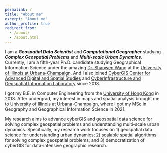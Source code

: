 ```yaml
---
permalink: /
title: "About me"
excerpt: "About me"
author_profile: true
redirect_from: 
  - /about/
  - /about.html
---
```



I am a ***Geospatial Data Scientist*** and ***Computational Geographer*** studying ***Complex Geospatial Problems*** and ***Multi-scale Urban Dynamics***. Currently, I am a fifth-year Ph.D. candidate studying Geographical Information Science under the amazing [Dr. Shaowen Wang](https://ggis.illinois.edu/directory/profile/shaowen) at the [University of Illinois at Urbana-Champaign](https://illinois.edu/). And I also joined [CyberGIS Center for Advanced Digital and Spatial Studies](https://cybergis.illinois.edu/) and 
[CyberInfrastructure and Geospatial Information Laboratory](https://cigi.illinois.edu/shaowen-wang/home/) since 2018. 

I got my B.E. in Computer Engineering from the [University of Hong Kong](https://www.hku.hk/) in 2018. After undergrad, my interest in maps and spatial analysis brought me to [University of Illinois at Urbana-Champaign](https://illinois.edu/), where I got my MSc in Geography and Geographical Information Science in 2021.

My research aims to advance cyberGIS and geospatial data science for solving complex geospatial problems and understanding multi-scale urban dynamics. Specifically, my research work focuses on 1) geospatial data science for understanding urban dynamics; 2) scalable spatial algorithms for solving complex geospatial problems; and 3) democratization of cyberGIS for data-intensive geographic research.
